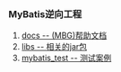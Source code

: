 ### MyBatis逆向工程 ###
1. [docs -- (MBG)帮助文档](docs/)
2. [libs -- 相关的jar包](libs/)
3. [mybatis_test -- 测试案例](mybatis_test/)
